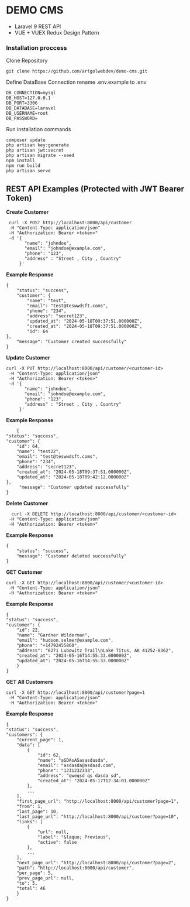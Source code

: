 # DEMO CMS 

- Laravel 9 REST API 
- VUE + VUEX Redux Design Pattern 


### Installation proccess


Clone Repository

`git clone https://github.com/artgolwebdev/demo-cms.git`

Define DataBase Connection
rename .env.example to .env

	DB_CONNECTION=mysql
	DB_HOST=127.0.0.1
	DB_PORT=3306
	DB_DATABASE=laravel
	DB_USERNAME=root
	DB_PASSWORD=

Run installation commands

    composer update 
    php artisan key:generate
    php artisan jwt:secret
    php artisan migrate --seed 
	npm install
	npm run build 
	php artisan serve 

## REST API Examples (Protected with JWT Bearer Token)
**Create Customer**

	 curl -X POST http://localhost:8000/api/customer 
     -H "Content-Type: application/json" 
     -H "Authorization: Bearer <token>" 
     -d '{
           "name": "johndoe",
           "email": "johndoe@example.com",
           "phone": "123",
		   "address" : "Street , City , Country"
         }'
		 

**Example Response**

	{
    	"status": "success",
    	"customer": {
        	"name": "test",
        	"email": "test@teswwdsft.coms",
        	"phone": "234",
        	"address": "secret123",
        	"updated_at": "2024-05-18T09:37:51.000000Z",
        	"created_at": "2024-05-18T09:37:51.000000Z",
        	"id": 64
    },
    	"message": "Customer created successfully"
	}

**Update Customer**

	curl -X PUT http://localhost:8000/api/customer/<customer-id>
     -H "Content-Type: application/json" 
     -H "Authorization: Bearer <token>" 
     -d '{
           "name": "johndoe",
           "email": "johndoe@example.com",
           "phone": "123",
		   "address" : "Street , City , Country"
         }'

**Example Response**

		{
    "status": "success",
    "customer": {
        "id": 64,
        "name": "test22",
        "email": "test@teswwdsft.coms",
        "phone": "234",
        "address": "secret123",
        "created_at": "2024-05-18T09:37:51.000000Z",
        "updated_at": "2024-05-18T09:42:12.000000Z"
    },
   		 "message": "Customer updated successfully"
	}

**Delete Customer**

	  curl -X DELETE http://localhost:8000/api/customer/<customer-id>
     -H "Content-Type: application/json" 
     -H "Authorization: Bearer <token>" 

**Example Response**
		
	{
    	"status": "success",
    	"message": "Customer deleted successfully"
	}


**GET Customer**

	curl -X GET http://localhost:8000/api/customer/<customer-id> 
     -H "Content-Type: application/json" 
     -H "Authorization: Bearer <token>" 

**Example Response**

	{
    "status": "success",
    "customer": {
        "id": 22,
        "name": "Gardner Wilderman",
        "email": "hudson.selmer@example.com",
        "phone": "+14792455860",
        "address": "6271 Lubowitz Trail\nLake Titus, AK 41252-8362",
        "created_at": "2024-05-16T14:55:33.000000Z",
        "updated_at": "2024-05-16T14:55:33.000000Z"
    	}
	}

**GET All Customers**

	curl -X GET http://localhost:8000/api/customer?page=1 
     -H "Content-Type: application/json" 
     -H "Authorization: Bearer <token>" 

**Example Response**

	{
    "status": "success",
    "customers": {
        "current_page": 1,
        "data": [
            {
                "id": 62,
                "name": "aSDAsASasasdasda",
                "email": "asdasda@asdasd.com",
                "phone": "1231232333",
                "address": "qweqsd qs dasda sd",
                "created_at": "2024-05-17T12:34:01.000000Z"
            },
            ...
        ],
        "first_page_url": "http://localhost:8000/api/customer?page=1",
        "from": 1,
        "last_page": 10,
        "last_page_url": "http://localhost:8000/api/customer?page=10",
        "links": [
            {
                "url": null,
                "label": "&laquo; Previous",
                "active": false
            },
            ...
        ],
        "next_page_url": "http://localhost:8000/api/customer?page=2",
        "path": "http://localhost:8000/api/customer",
        "per_page": 5,
        "prev_page_url": null,
        "to": 5,
        "total": 46
    	}
	}

